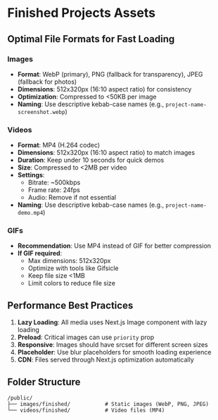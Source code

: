 # Finished Projects Assets

## Optimal File Formats for Fast Loading

### Images
- **Format**: WebP (primary), PNG (fallback for transparency), JPEG (fallback for photos)
- **Dimensions**: 512x320px (16:10 aspect ratio) for consistency
- **Optimization**: Compressed to <50KB per image
- **Naming**: Use descriptive kebab-case names (e.g., `project-name-screenshot.webp`)

### Videos
- **Format**: MP4 (H.264 codec)
- **Dimensions**: 512x320px (16:10 aspect ratio) to match images
- **Duration**: Keep under 10 seconds for quick demos
- **Size**: Compressed to <2MB per video
- **Settings**: 
  - Bitrate: ~500kbps
  - Frame rate: 24fps
  - Audio: Remove if not essential
- **Naming**: Use descriptive kebab-case names (e.g., `project-name-demo.mp4`)

### GIFs
- **Recommendation**: Use MP4 instead of GIF for better compression
- **If GIF required**: 
  - Max dimensions: 512x320px
  - Optimize with tools like Gifsicle
  - Keep file size <1MB
  - Limit colors to reduce file size

## Performance Best Practices

1. **Lazy Loading**: All media uses Next.js Image component with lazy loading
2. **Preload**: Critical images can use `priority` prop
3. **Responsive**: Images should have srcset for different screen sizes
4. **Placeholder**: Use blur placeholders for smooth loading experience
5. **CDN**: Files served through Next.js optimization automatically

## Folder Structure
```
/public/
├── images/finished/           # Static images (WebP, PNG, JPEG)
└── videos/finished/           # Video files (MP4)
```